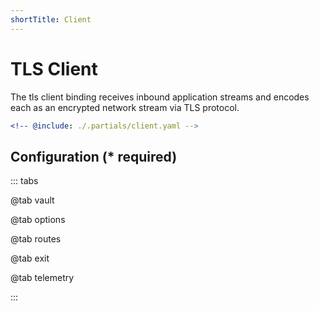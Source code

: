 ```yaml
---
shortTitle: Client
---
```


# TLS Client

The tls client binding receives inbound application streams and encodes each as an encrypted network stream via TLS protocol.

```yaml {3}
<!-- @include: ./.partials/client.yaml -->
```

## Configuration (\* required)

::: tabs

@tab vault

<!-- @include: ../.partials/vault.md -->

@tab options

<!-- @include: ./.partials/options.md -->

@tab routes

<!-- @include: ./.partials/routes.md -->

@tab exit

<!-- @include: ../.partials/exit.md -->

@tab telemetry

<!-- @include: ../.partials/telemetry.md -->

:::
